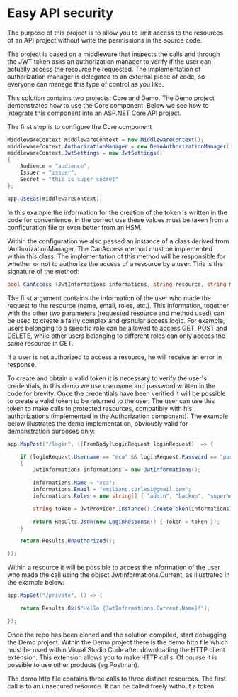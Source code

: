 # Easy API security

The purpose of this project is to allow you to limit access to the resources of an API project without write the permissions in the source code.

The project is based on a middleware that inspects the calls and through the JWT token asks an authorization manager to verify if the user can actually access the resource he requested. 
The implementation of authorization manager is delegated to an external piece of code, so everyone can manage this type of control as you like.

This solution contains two projects: Core and Demo. The Demo project demonstrates how to use the Core component. 
Below we see how to integrate this component into an ASP.NET Core API project.

The first step is to configure the Core component

```c#
MiddlewareContext middlewareContext = new MiddlewareContext();
middlewareContext.AuthorizationManager = new DemoAuthorizationManager();
middlewareContext.JwtSettings = new JwtSettings() 
{ 
    Audience = "audience", 
    Issuer = "issuer", 
    Secret = "this is super secret" 
};

app.UseEas(middlewareContext);
```

In this example the information for the creation of the token is written in the code for convenience, in the correct use these values must be taken from a configuration file or even better from an HSM.

Within the configuration we also passed an instance of a class derived from IAuthorizationManager. The CanAccess method must be implemented within this class. 
The implementation of this method will be responsible for whether or not to authorize the access of a resource by a user.
This is the signature of the method:

```c#
bool CanAccess (JwtInformations informations, string resource, string method)
```

The first argument contains the information of the user who made the request to the resource (name, email, roles, etc.).
This information, together with the other two parameters (requested resource and method used) can be used to create a fairly complex and granular access logic. For example, users belonging to a specific role can be allowed to access GET, POST and DELETE, while other users belonging to different roles can only access the same resource in GET.

If a user is not authorized to access a resource, he will receive an error in response.

To create and obtain a valid token it is necessary to verify the user's credentials, in this demo we use username and password written in the code for brevity. 
Once the credentials have been verified it will be possible to create a valid token to be returned to the user. 
The user can use this token to make calls to protected resources, compatibly with his authorizations (implemented in the Authorization component).
The example below illustrates the demo implementation, obviously valid for demonstration purposes only:

```c#
app.MapPost("/login", ([FromBody]LoginRequest loginRequest)  => {

    if (loginRequest.Username == "eca" && loginRequest.Password == "password")
    {
        JwtInformations informations = new JwtInformations();

        informations.Name = "eca";
        informations.Email = "emiliano.carlesi@gmail.com";
        informations.Roles = new string[] { "admin", "backup", "superhero" };

        string token = JwtProvider.Instance().CreateToken(informations);

        return Results.Json(new LoginResponse() { Token = token });
    }

    return Results.Unauthorized();

});
```


Within a resource it will be possible to access the information of the user who made the call using the object JwtInformations.Current, as illustrated in the example below:

```c#
app.MapGet("/private", () => {

    return Results.Ok($"Hello {JwtInformations.Current.Name}!");

});
```


Once the repo has been cloned and the solution compiled, start debugging the Demo project. Within the Demo project there is the demo.http file which must be used within Visual Studio Code after downloading the HTTP client extension. This extension allows you to make HTTP calls. Of course it is possible to use other products (eg Postman).

The demo.http file contains three calls to three distinct resources. The first call is to an unsecured resource. It can be called freely without a token.